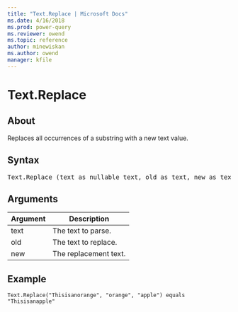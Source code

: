 ```yaml
---
title: "Text.Replace | Microsoft Docs"
ms.date: 4/16/2018
ms.prod: power-query
ms.reviewer: owend
ms.topic: reference
author: minewiskan
ms.author: owend
manager: kfile
---
```

# Text.Replace

  
## About  
Replaces all occurrences of a substring with a new text value.  
  
## Syntax

<pre>
Text.Replace (text as nullable text, old as text, new as text) as nullable text  
</pre>
  
## Arguments  
  
|Argument|Description|  
|------------|---------------|  
|text|The text to parse.|  
|old|The text to replace.|  
|new|The replacement text.|  
  
## Example  
  
```powerquery-m
Text.Replace("Thisisanorange", "orange", "apple") equals "Thisisanapple"  
```  
